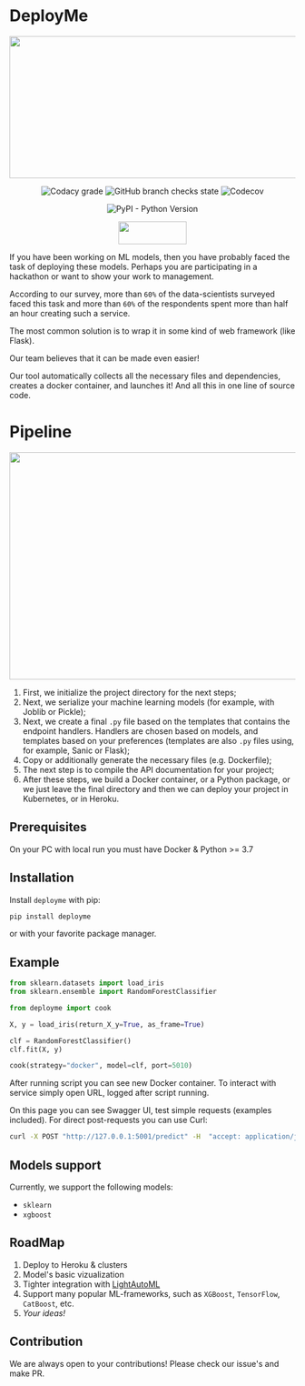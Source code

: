 # DeployMe

<p align="center">
    <img width="600" height="250" src="https://user-images.githubusercontent.com/6369915/200182618-6f685a7f-8599-4a7c-97ef-11be55f31e8b.svg">
</p>

<div align="center">

![Codacy grade](https://img.shields.io/codacy/grade/cc8845c151cc45919bfd193e266df293?style=for-the-badge)
![GitHub branch checks state](https://img.shields.io/github/checks-status/qnbhd/deployme/main?style=for-the-badge)
![Codecov](https://img.shields.io/codecov/c/github/qnbhd/deployme?style=for-the-badge)
    
    
![PyPI - Python Version](https://img.shields.io/pypi/pyversions/deployme?style=for-the-badge)

[<img height="40" width="120" src="https://user-images.githubusercontent.com/6369915/200408291-f0a22126-00b4-4680-ad29-6f3fc48b4e2e.png">](https://deployme.readthedocs.io/en/latest/)
</div>



If you have been working on ML models, then you have probably faced the task of deploying these models.
Perhaps you are participating in a hackathon or want to show your work to management.

According to our survey, more than `60%` of the data-scientists surveyed faced this task and more than `60%` of the respondents spent more than half an hour creating such a service.

The most common solution is to wrap it in some kind of web framework (like Flask).

Our team believes that it can be made even easier!

Our tool automatically collects all the necessary files and dependencies, creates a docker container, and launches it! And all this in one line of source code.

# Pipeline



<p align="center">
    <img width="800" height="400" src="https://user-images.githubusercontent.com/6369915/200405712-2b74aa9d-a039-4643-aec6-b8bef7557175.svg">
</p>



1. First, we initialize the project directory for the next steps;
2. Next, we serialize your machine learning models (for example, with Joblib or Pickle);
3. Next, we create a final `.py` file based on the templates that contains the endpoint handlers. Handlers are chosen based on models, and templates based on your preferences (templates are also `.py` files using, for example, Sanic or Flask);
4. Copy or additionally generate the necessary files (e.g. Dockerfile);
5. The next step is to compile the API documentation for your project;
6. After these steps, we build a Docker container, or a Python package, or we just leave the final directory and then we can deploy your project in Kubernetes, or in Heroku.



## Prerequisites

On your PC with local run you must have Docker & Python >= 3.7

## Installation

Install `deployme` with pip:

```bash
pip install deployme
```

or with your favorite package manager.

## Example

```python
from sklearn.datasets import load_iris
from sklearn.ensemble import RandomForestClassifier

from deployme import cook

X, y = load_iris(return_X_y=True, as_frame=True)

clf = RandomForestClassifier()
clf.fit(X, y)

cook(strategy="docker", model=clf, port=5010)
```

After running script you can see new Docker container.
To interact with service simply open URL, logged after script running.

On this page you can see Swagger UI, test simple requests (examples included).
For direct post-requests you can use Curl:

```bash
curl -X POST "http://127.0.0.1:5001/predict" -H  "accept: application/json" -H  "Content-Type: application/json" -d "{\"data\":[{\"sepal length (cm)\":5.8,\"sepal width (cm)\":2.7,\"petal length (cm)\":3.9,\"petal width (cm)\":1.2}]}"
```

## Models support

Currently, we support the following models:

- `sklearn`
- `xgboost`

## RoadMap

1. Deploy to Heroku & clusters
2. Model's basic vizualization
3. Tighter integration with [LightAutoML](https://github.com/sb-ai-lab/LightAutoML)
4. Support many popular ML-frameworks, such as `XGBoost`, `TensorFlow`, `CatBoost`, etc.
5. *Your ideas!*

## Contribution

We are always open to your contributions!
Please check our issue's and make PR.
